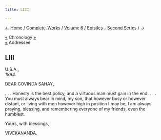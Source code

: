 ```yaml
---
title: LIII

---
```

<div>

[←](052_govinda_sahay.htm) [Home](../../../index.htm) /
[Complete-Works](../../complete_works.htm) / [Volume
6](../volume_6_contents.htm) / [Epistles – Second
Series](epistles_second_series_contents.htm)
/ [→](054_swami_ramakrishnananda.htm)

  

[«](052_govinda_sahay.htm) Chronology
[»](../../volume_7/epistles_third_series/24_kali.htm)  
[«](052_govinda_sahay.htm) Addressee

## LIII

U.S.A.,  
*1894*.

DEAR GOVINDA SAHAY,

. . . Honesty is the best policy, and a virtuous man must gain in the
end. . . . You must always bear in mind, my son, that however busy or
however distant, or living with men however high in position I may be, I
am always praying, blessing, and remembering everyone of my friends,
even the humblest. 

Yours, with blessings,

VIVEKANANDA.

</div>
